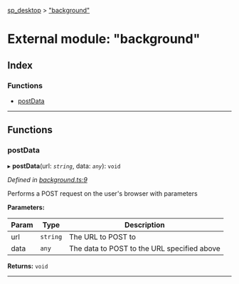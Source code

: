 [sp_desktop](../README.md) > ["background"](../modules/_background_.md)

# External module: "background"

## Index

### Functions

* [postData](_background_.md#postdata)

---

## Functions

<a id="postdata"></a>

###  postData

▸ **postData**(url: *`string`*, data: *`any`*): `void`

*Defined in [background.ts:9](https://github.com/sammy0025/SP_Desktop/blob/95cf60f/src/background.ts#L9)*

Performs a POST request on the user's browser with parameters

**Parameters:**

| Param | Type | Description |
| ------ | ------ | ------ |
| url | `string` |  The URL to POST to |
| data | `any` |  The data to POST to the URL specified above |

**Returns:** `void`

___

